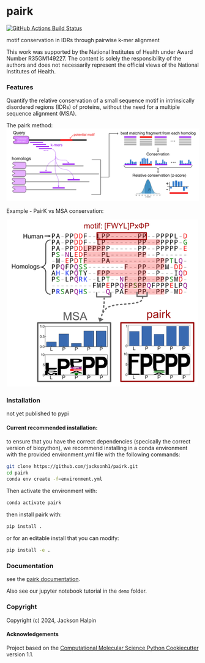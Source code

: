 pairk
==============================
[//]: # (Badges)
[![GitHub Actions Build Status](https://github.com/jacksonh1/pairk/workflows/CI/badge.svg)](https://github.com/jacksonh1/pairk/actions?query=workflow%3ACI)
<!-- [![codecov](https://codecov.io/gh/REPLACE_WITH_OWNER_ACCOUNT/pairk/branch/main/graph/badge.svg)](https://codecov.io/gh/REPLACE_WITH_OWNER_ACCOUNT/pairk/branch/main) -->


motif conservation in IDRs through pairwise k-mer alignment

This work was supported by the National Institutes of Health under Award Number R35GM149227. The content is solely the responsibility of the authors and does not necessarily represent the official views of the National Institutes of Health.

### Features
Quantify the relative conservation of a small sequence motif in intrinsically disordered regions (IDRs) of proteins, without the need for a multiple sequence alignment (MSA).

The pairk method:
![pairk method](docs/images/fragpair_cartoon_v2.png)


Example - PairK vs MSA conservation:
<p align="center">
  <img src="docs/images/f1-example_MSA_problems.png" width="500">
</p>


<!-- ![PairK vs MSA conservation](docs/images/f1-example_MSA_problems.png) -->

### Installation
not yet published to pypi

#### Current recommended installation:
to ensure that you have the correct dependencies (specically the correct version of biopython),
we recommend installing in a conda environment with the provided environment.yml file with the following commands:
```bash
git clone https://github.com/jacksonh1/pairk.git
cd pairk
conda env create -f=environment.yml
```
Then activate the environment with:
```bash
conda activate pairk
```
then install pairk with:
```bash
pip install .
```
or for an editable install that you can modify:
```bash
pip install -e .
```

<!-- pip install pairk@git+git://github.com/jacksonh1/pairk.git -->

<!-- #### very near future installation instructions (after publication to pypi): -->

<!-- ```bash -->
<!-- pip install pairk -->
<!-- ``` -->
<!-- or for an editable install that you can modify: -->
<!-- ```bash -->
<!-- git clone https://github.com/jacksonh1/pairk.git -->
<!-- cd pairk -->
<!-- pip install -e . -->
<!-- ``` -->

<!-- We suggest using a virtual environment to install pairk, such as conda or venv. -->
<!-- To create a conda environment with the necessary dependencies, run the following commands: -->
<!-- ```bash -->
<!-- git clone https://github.com/jacksonh1/pairk.git -->
<!-- cd pairk -->
<!-- conda env create -f=environment.yml -->
<!-- ``` -->
<!-- Then activate the environment with: -->
<!-- ```bash -->
<!-- conda activate pairk -->
<!-- ``` -->
<!-- and install pairk with one of the above pip commands. -->


### Documentation
see the [pairk documentation](https://pairk.readthedocs.io/en/latest/).

Also see our jupyter notebook tutorial in the `demo` folder.


### Copyright
Copyright (c) 2024, Jackson Halpin


#### Acknowledgements
 
Project based on the 
[Computational Molecular Science Python Cookiecutter](https://github.com/molssi/cookiecutter-cms) version 1.1.
